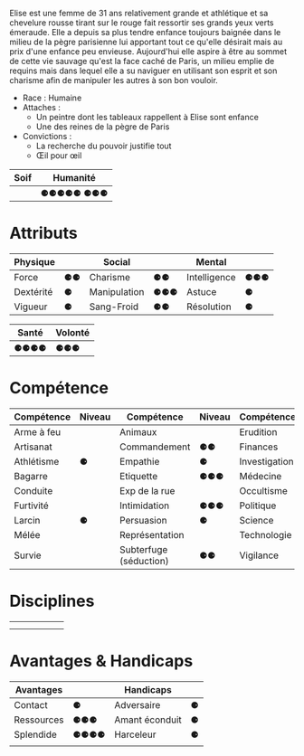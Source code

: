 Elise est une femme de 31 ans relativement grande et athlétique et sa chevelure rousse tirant sur le rouge fait ressortir ses grands yeux verts émeraude. 
Elle a depuis sa plus tendre enfance toujours baignée dans le milieu de la pègre parisienne lui apportant tout ce qu'elle désirait mais au prix d'une enfance peu envieuse. Aujourd'hui elle aspire à être au sommet de cette vie sauvage qu'est la face caché de Paris, un milieu emplie de requins mais dans lequel elle a su naviguer en utilisant son esprit et son charisme afin de manipuler les autres à son bon vouloir.

- Race : Humaine
- Attaches : 
	- Un peintre dont les tableaux rappellent à Elise sont enfance
	- Une des reines de la pègre de Paris
- Convictions : 
	- La recherche du pouvoir justifie tout
	- Œil pour œil 

|Soif|Humanité|
|-|-|
|  | ⚈⚈⚈⚈⚈  ⚈⚈⚈ |

#  Attributs
| Physique  |     | Social       |     | Mental       |     |
| --------- | --- | ------------ | --- | ------------ | --- |
| Force     | ⚈⚈  | Charisme     | ⚈⚈  | Intelligence | ⚈⚈⚈ |
| Dextérité | ⚈   | Manipulation | ⚈⚈⚈ | Astuce       | ⚈   |
| Vigueur   | ⚈   | Sang-Froid   | ⚈⚈  | Résolution   | ⚈   |

|Santé|Volonté|
|-|-|
| ⚈⚈⚈⚈ | ⚈⚈⚈ |

# Compétence
| Compétence | Niveau | Compétence             | Niveau | Compétence    | Niveau |
| ---------- | ------ | ---------------------- | ------ | ------------- | ------ |
| Arme à feu |        | Animaux                |        | Erudition     |        |
| Artisanat  |        | Commandement           | ⚈⚈     | Finances      | ⚈⚈⚈    |
| Athlétisme | ⚈      | Empathie               | ⚈      | Investigation | ⚈⚈     |
| Bagarre    |        | Etiquette              | ⚈⚈⚈    | Médecine      |        |
| Conduite   |        | Exp de la rue          |        | Occultisme    |        |
| Furtivité  |        | Intimidation           | ⚈⚈⚈    | Politique     | ⚈⚈     |
| Larcin     | ⚈      | Persuasion             | ⚈      | Science       |        |
| Mélée      |        | Représentation         |        | Technologie   |        |
| Survie     |        | Subterfuge (séduction) | ⚈⚈     | Vigilance     | ⚈      |

# Disciplines
| |  | |  | |  |
|-|-|-|-|-|-|
|||||||
|||||||

# Avantages & Handicaps
|Avantages|  | Handicaps| |
|-|-|-|-|
|Contact| ⚈ |Adversaire| ⚈ |
|Ressources| ⚈⚈⚈ |Amant éconduit| ⚈ |
|Splendide| ⚈⚈⚈⚈ |Harceleur| ⚈ |
|  |  |  |  |